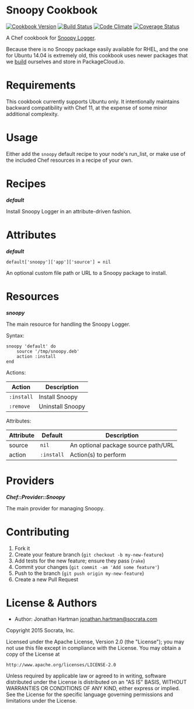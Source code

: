Snoopy Cookbook
===============
[![Cookbook Version](https://img.shields.io/cookbook/v/snoopy.svg)][cookbook]
[![Build Status](https://img.shields.io/travis/socrata-cookbooks/chef-snoopy.svg)][travis]
[![Code Climate](https://img.shields.io/codeclimate/github/socrata-cookbooks/chef-snoopy.svg)][codeclimate]
[![Coverage Status](https://img.shields.io/coveralls/socrata-cookbooks/chef-snoopy.svg)][coveralls]

[cookbook]: https://supermarket.chef.io/cookbooks/snoopy
[travis]: https://travis-ci.org/socrata-cookbooks/chef-snoopy
[codeclimate]: https://codeclimate.com/github/socrata-cookbooks/chef-snoopy
[coveralls]: https://coveralls.io/r/socrata-cookbooks/chef-snoopy

A Chef cookbook for [Snoopy Logger](https://github.com/a2o/snoopy).

Because there is no Snoopy package easily available for RHEL, and the one for
Ubuntu 14.04 is extremely old, this cookbook uses newer packages that we
[build](https://github.com/socrata-platform/snoopy-build) ourselves and store
in PackageCloud.io.

Requirements
============

This cookbook currently supports Ubuntu only. It intentionally maintains
backward compatibility with Chef 11, at the expense of some minor additional
complexity.

Usage
=====

Either add the `snoopy` default recipe to your node's run_list, or make use of
the included Chef resources in a recipe of your own.

Recipes
=======

***default***

Install Snoopy Logger in an attribute-driven fashion.

Attributes
==========

***default***

    default['snoopy']['app']['source'] = nil

An optional custom file path or URL to a Snoopy package to install.

Resources
=========

***snoopy***

The main resource for handling the Snoopy Logger.

Syntax:

    snoopy 'default' do
        source '/tmp/snoopy.deb'
        action :install
    end

Actions:

| Action     | Description      |
|------------|------------------|
| `:install` | Install Snoopy   |
| `:remove`  | Uninstall Snoopy |

Attributes:

| Attribute | Default    | Description                         |
|-----------|------------|-------------------------------------|
| source    | `nil`      | An optional package source path/URL |
| action    | `:install` | Action(s) to perform                |

Providers
=========

***Chef::Provider::Snoopy***

The main provider for managing Snoopy.

Contributing
============

1. Fork it
2. Create your feature branch (`git checkout -b my-new-feature`)
3. Add tests for the new feature; ensure they pass (`rake`)
4. Commit your changes (`git commit -am 'Add some feature'`)
5. Push to the branch (`git push origin my-new-feature`)
6. Create a new Pull Request

License & Authors
=================
- Author: Jonathan Hartman <jonathan.hartman@socrata.com>

Copyright 2015 Socrata, Inc.

Licensed under the Apache License, Version 2.0 (the "License");
you may not use this file except in compliance with the License.
You may obtain a copy of the License at

    http://www.apache.org/licenses/LICENSE-2.0

Unless required by applicable law or agreed to in writing, software
distributed under the License is distributed on an "AS IS" BASIS,
WITHOUT WARRANTIES OR CONDITIONS OF ANY KIND, either express or implied.
See the License for the specific language governing permissions and
limitations under the License.
